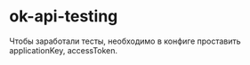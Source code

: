 # ok-api-testing

Чтобы заработали тесты, необходимо в конфиге проставить applicationKey, accessToken.
